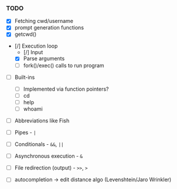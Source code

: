 ### TODO

- [x] Fetching cwd/username
- [x] prompt generation functions
- [x] getcwd()
- [/] Execution loop
    - [/] Input
    - [x] Parse arguments
    - [ ] fork()/exec() calls to run program
- [ ] Built-ins
    - [ ] Implemented via function pointers?
    - [ ] cd
    - [ ] help
    - [ ] whoami
- [ ] Abbreviations like Fish
- [ ] Pipes - `|`
- [ ] Conditionals - `&&`, `||`
- [ ] Asynchronous execution - `&`
- [ ] File redirection (output) - `>>`, `>`
- [ ] autocompletion -> edit distance algo (Levenshtein/Jaro Wrinkler)

